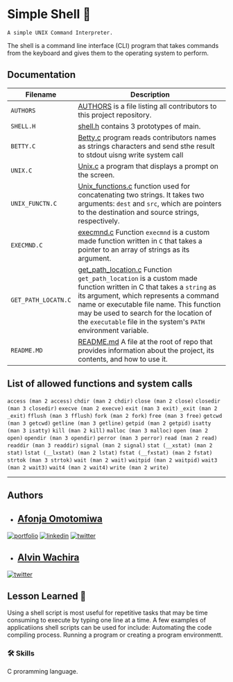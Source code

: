 # Simple Shell 🐚

`A simple UNIX Command Interpreter.`

The shell is a command line interface (CLI) program that takes commands from the keyboard and gives them to the operating system to perform.

## Documentation

| Filename              | Description                                                                                                                                                                                                                                                                                                                                      |
| --------------------- | ------------------------------------------------------------------------------------------------------------------------------------------------------------------------------------------------------------------------------------------------------------------------------------------------------------------------------------------------ |
| `AUTHORS`           | [AUTHORS](./AUTHORS) is a file listing all contributors to this project repository.                                                                                                                                                                                                                                                                 |
| `SHELL.H`           | [shell.h](./shell.h) contains 3 prototypes of main.                                                                                                                                                                                                                                                                                                 |
| `BETTY.C`           | [Betty.c](./0-betty.c) program reads contributors names as strings characters and send sthe result to stdout uisng write system call                                                                                                                                                                                                                |
| `UNIX.C`            | [Unix.c](./Unix.c) a program that displays a prompt on the screen.                                                                                                                                                                                                                                                                                  |
| `UNIX_FUNCTN.C`     | [Unix_functions.c](./Unix_functions.c) function used for concatenating two strings. It takes two arguments: `dest` and `src`, which are pointers to the destination and source strings, respectively.                                                                                                                                           |
| `EXECMND.C`         | [execmnd.c](./execmnd.c) Function `execmnd` is a custom made function written in `C` that takes a pointer to an array of strings as its argument.                                                                                                                                                                                               |
| `GET_PATH_LOCATN.C` | [get_path_location.c](./get_path_location.c) Function `get_path_location` is a custom made function written in C that takes a `string` as its argument, which represents a command name or executable file name. This function may be used to search for the location of the `executable` file in the system's `PATH` environment variable. |
| `README.MD`         | [README.md](./README.md) A file at the root of repo that provides information about the project, its contents, and how to use it.                                                                                                                                                                                                                   |

## List of allowed functions and system calls

`access (man 2 access)`  `chdir (man 2 chdir)`  `close (man 2 close)`  `closedir (man 3 closedir)`  `execve (man 2 execve)`
`exit (man 3 exit)`  `_exit (man 2 _exit)`  `fflush (man 3 fflush)`  `fork (man 2 fork)`  `free (man 3 free)`
`getcwd (man 3 getcwd)`  `getline (man 3 getline)`  `getpid (man 2 getpid)`  `isatty (man 3 isatty)`  `kill (man 2 kill)`
`malloc (man 3 malloc)`  `open (man 2 open)`  `opendir (man 3 opendir)`  `perror (man 3 perror)`  `read (man 2 read)`
`readdir (man 3 readdir)`  `signal (man 2 signal)`  `stat (__xstat) (man 2 stat)`  `lstat (__lxstat) (man 2 lstat)`
`fstat (__fxstat) (man 2 fstat)`  `strtok (man 3 strtok)`  `wait (man 2 wait)`  `waitpid (man 2 waitpid)`  `wait3 (man 2 wait3)`
`wait4 (man 2 wait4)`  `write (man 2 write)`

---

## Authors

- ## [Afonja Omotomiwa](https://github.com/omotomiwa26)

[![portfolio](https://img.shields.io/badge/my_portfolio-000?style=for-the-badge&logo=ko-fi&logoColor=white)](https://github.com/omotomiwa26/simple_shell)
[![linkedin](https://img.shields.io/badge/linkedin-0A66C2?style=for-the-badge&logo=linkedin&logoColor=white)](https://www.linkedin.com/mwlite/in/afonja-omotomiwa-6b80b61b2/)
[![twitter](https://img.shields.io/badge/twitter-1DA1F2?style=for-the-badge&logo=twitter&logoColor=white)](https://mobile.twitter.com/i_am_omotomiwa/)


- ## [Alvin Wachira](https://github.com/spaceadh)

[![twitter](https://img.shields.io/badge/twitter-1DA1F2?style=for-the-badge&logo=twitter&logoColor=white)](https://mobile.twitter.com/AlvinWachira_KE)

## Lesson Learned 📃

Using a shell script is most useful for repetitive tasks that may be time consuming to execute by typing one line at a time. A few examples of applicatiions shell scripts can be used for include: Automating the code compiling process. Running a program or creating a program environmentt.

### 🛠 Skills

C proramming language.
